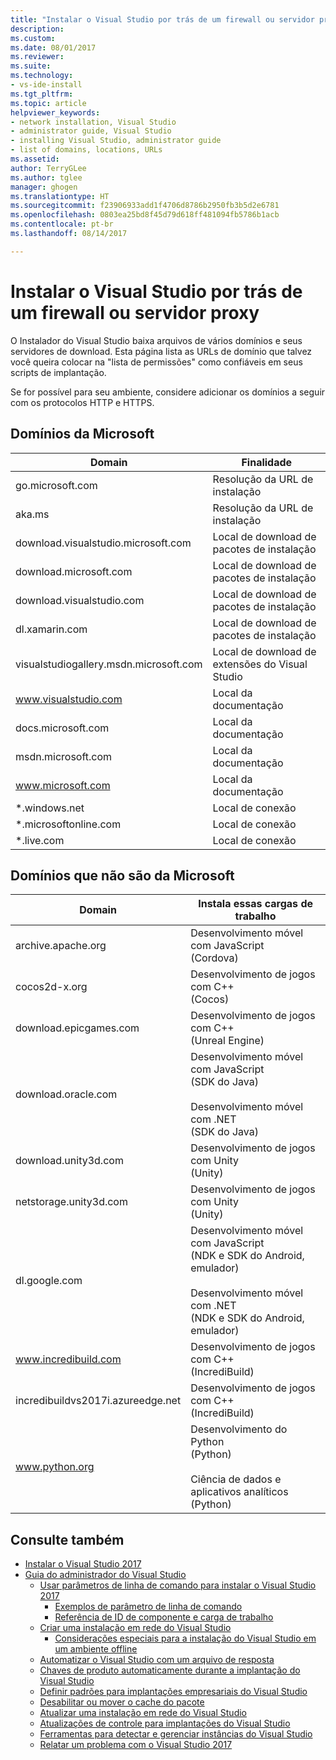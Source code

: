 ```yaml
---
title: "Instalar o Visual Studio por trás de um firewall ou servidor proxy | Microsoft Docs"
description: 
ms.custom: 
ms.date: 08/01/2017
ms.reviewer: 
ms.suite: 
ms.technology:
- vs-ide-install
ms.tgt_pltfrm: 
ms.topic: article
helpviewer_keywords:
- network installation, Visual Studio
- administrator guide, Visual Studio
- installing Visual Studio, administrator guide
- list of domains, locations, URLs
ms.assetid: 
author: TerryGLee
ms.author: tglee
manager: ghogen
ms.translationtype: HT
ms.sourcegitcommit: f23906933add1f4706d8786b2950fb3b5d2e6781
ms.openlocfilehash: 0803ea25bd8f45d79d618ff481094fb5786b1acb
ms.contentlocale: pt-br
ms.lasthandoff: 08/14/2017

---
```

# <a name="install-visual-studio-behind-a-firewall-or-proxy-server"></a>Instalar o Visual Studio por trás de um firewall ou servidor proxy

O Instalador do Visual Studio baixa arquivos de vários domínios e seus servidores de download. Esta página lista as URLs de domínio que talvez você queira colocar na "lista de permissões" como confiáveis em seus scripts de implantação.

Se for possível para seu ambiente, considere adicionar os domínios a seguir com os protocolos HTTP e HTTPS.

## <a name="microsoft-domains"></a>Domínios da Microsoft
| Domain | Finalidade |
| ------ | ------- |
| go.microsoft.com | Resolução da URL de instalação |
| aka.ms | Resolução da URL de instalação |
| download.visualstudio.microsoft.com | Local de download de pacotes de instalação |
| download.microsoft.com | Local de download de pacotes de instalação |
| download.visualstudio.com | Local de download de pacotes de instalação |
| dl.xamarin.com | Local de download de pacotes de instalação |
| visualstudiogallery.msdn.microsoft.com | Local de download de extensões do Visual Studio |
| www.visualstudio.com | Local da documentação |
| docs.microsoft.com | Local da documentação |
| msdn.microsoft.com | Local da documentação |
| www.microsoft.com | Local da documentação |
| *.windows.net | Local de conexão |
| *.microsoftonline.com | Local de conexão |
| *.live.com | Local de conexão |


## <a name="non-microsoft-domains"></a>Domínios que não são da Microsoft
| Domain | Instala essas cargas de trabalho |
| ------ | ------- |
| archive.apache.org |  Desenvolvimento móvel com JavaScript <br />(Cordova) |
| cocos2d-x.org | Desenvolvimento de jogos com C++ <br />(Cocos) |
| download.epicgames.com | Desenvolvimento de jogos com C++ <br />(Unreal Engine) |
| download.oracle.com | Desenvolvimento móvel com JavaScript <br />(SDK do Java) <br /><br />Desenvolvimento móvel com .NET <br />(SDK do Java) |
| download.unity3d.com | Desenvolvimento de jogos com Unity <br />(Unity) |
| netstorage.unity3d.com | Desenvolvimento de jogos com Unity <br /> (Unity) |
| dl.google.com | Desenvolvimento móvel com JavaScript <br />(NDK e SDK do Android, emulador) <br /><br />Desenvolvimento móvel com .NET <br />(NDK e SDK do Android, emulador) |
| www.incredibuild.com | Desenvolvimento de jogos com C++ <br />(IncrediBuild) |
| incredibuildvs2017i.azureedge.net | Desenvolvimento de jogos com C++ <br />(IncrediBuild) |
| www.python.org | Desenvolvimento do Python <br />(Python) <br /><br />Ciência de dados e aplicativos analíticos <br />(Python) |

## <a name="see-also"></a>Consulte também
* [Instalar o Visual Studio 2017](install-visual-studio.md)
* [Guia do administrador do Visual Studio](visual-studio-administrator-guide.md)
  * [Usar parâmetros de linha de comando para instalar o Visual Studio 2017](use-command-line-parameters-to-install-visual-studio.md)
    * [Exemplos de parâmetro de linha de comando](command-line-parameter-examples.md)
    * [Referência de ID de componente e carga de trabalho](workload-and-component-ids.md)
  * [Criar uma instalação em rede do Visual Studio](create-a-network-installation-of-visual-studio.md)
    * [Considerações especiais para a instalação do Visual Studio em um ambiente offline](install-visual-studio-in-offline-environment.md)
  * [Automatizar o Visual Studio com um arquivo de resposta](automated-installation-with-response-file.md)
  * [Chaves de produto automaticamente durante a implantação do Visual Studio](automatically-apply-product-keys-when-deploying-visual-studio.md)
  * [Definir padrões para implantações empresariais do Visual Studio](set-defaults-for-enterprise-deployments.md)
  * [Desabilitar ou mover o cache do pacote](disable-or-move-the-package-cache.md)
  * [Atualizar uma instalação em rede do Visual Studio](update-a-network-installation-of-visual-studio.md)
  * [Atualizações de controle para implantações do Visual Studio](controlling-updates-to-visual-studio-deployments.md)
  * [Ferramentas para detectar e gerenciar instâncias do Visual Studio](tools-for-managing-visual-studio-instances.md)
  * [Relatar um problema com o Visual Studio 2017](../ide/how-to-report-a-problem-with-visual-studio-2017.md)

